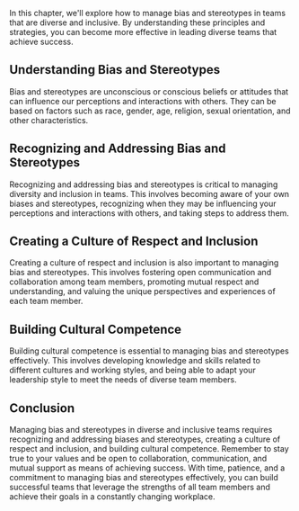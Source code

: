 
In this chapter, we'll explore how to manage bias and stereotypes in teams that are diverse and inclusive. By understanding these principles and strategies, you can become more effective in leading diverse teams that achieve success.

Understanding Bias and Stereotypes
----------------------------------

Bias and stereotypes are unconscious or conscious beliefs or attitudes that can influence our perceptions and interactions with others. They can be based on factors such as race, gender, age, religion, sexual orientation, and other characteristics.

Recognizing and Addressing Bias and Stereotypes
-----------------------------------------------

Recognizing and addressing bias and stereotypes is critical to managing diversity and inclusion in teams. This involves becoming aware of your own biases and stereotypes, recognizing when they may be influencing your perceptions and interactions with others, and taking steps to address them.

Creating a Culture of Respect and Inclusion
-------------------------------------------

Creating a culture of respect and inclusion is also important to managing bias and stereotypes. This involves fostering open communication and collaboration among team members, promoting mutual respect and understanding, and valuing the unique perspectives and experiences of each team member.

Building Cultural Competence
----------------------------

Building cultural competence is essential to managing bias and stereotypes effectively. This involves developing knowledge and skills related to different cultures and working styles, and being able to adapt your leadership style to meet the needs of diverse team members.

Conclusion
----------

Managing bias and stereotypes in diverse and inclusive teams requires recognizing and addressing biases and stereotypes, creating a culture of respect and inclusion, and building cultural competence. Remember to stay true to your values and be open to collaboration, communication, and mutual support as means of achieving success. With time, patience, and a commitment to managing bias and stereotypes effectively, you can build successful teams that leverage the strengths of all team members and achieve their goals in a constantly changing workplace.
